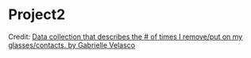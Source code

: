 # Project2
<div class="d3"></div>
<p>Credit: <a href="https://observablehq.com/d/b1017c81b8425c54">Data collection that describes the # of times I remove/put on my glasses/contacts. by Gabrielle Velasco</a></p>

<script type="module">
import {Runtime, Inspector} from "https://cdn.jsdelivr.net/npm/@observablehq/runtime@4/dist/runtime.js";
import define from "https://api.observablehq.com/d/b1017c81b8425c54.js?v=3";
(new Runtime).module(define, name => {
  if (name === "d3") return Inspector.into(".d3")();
});
</script>
